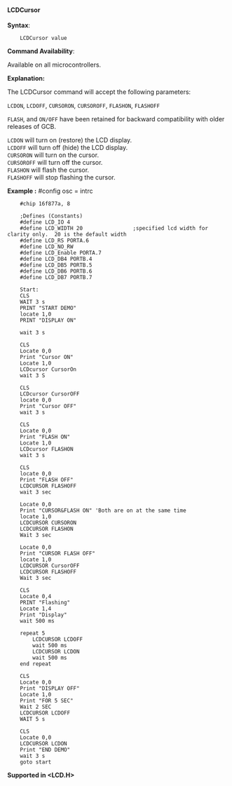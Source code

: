 <div class="section">

<div class="titlepage">

<div>

<div>

#### <span id="_lcdcursor"></span>LCDCursor

</div>

</div>

</div>

<span class="strong">**Syntax**</span>:

``` screen
    LCDCursor value
```

<span class="strong">**Command Availability**</span>:

Available on all microcontrollers.

<span class="strong">**Explanation:**</span>

The LCDCursor command will accept the following parameters:

`LCDON`, `LCDOFF`, `CURSORON`, `CURSOROFF`, `FLASHON`, `FLASHOFF`

`FLASH`, and `ON/OFF` have been retained for backward compatibility with
older releases of GCB.

`LCDON` will turn on (restore) the LCD display.  
`LCDOFF` will turn off (hide) the LCD display.  
`CURSORON` will turn on the cursor.  
`CURSOROFF` will turn off the cursor.  
`FLASHON` will flash the cursor.  
`FLASHOFF` will stop flashing the cursor.

<span class="strong">**Example :**</span> \#config osc = intrc

``` screen
    #chip 16f877a, 8

    ;Defines (Constants)
    #define LCD_IO 4
    #define LCD_WIDTH 20                ;specified lcd width for clarity only.  20 is the default width
    #define LCD_RS PORTA.6
    #define LCD_NO_RW
    #define LCD_Enable PORTA.7
    #define LCD_DB4 PORTB.4
    #define LCD_DB5 PORTB.5
    #define LCD_DB6 PORTB.6
    #define LCD_DB7 PORTB.7

    Start:
    CLS
    WAIT 3 s
    PRINT "START DEMO"
    locate 1,0
    PRINT "DISPLAY ON"

    wait 3 s

    CLS
    Locate 0,0
    Print "Cursor ON"
    Locate 1,0
    LCDcursor CursorOn
    wait 3 S

    CLS
    LCDcursor CursorOFF
    locate 0,0
    Print "Cursor OFF"
    wait 3 s

    CLS
    Locate 0,0
    Print "FLASH ON"
    Locate 1,0
    LCDcursor FLASHON
    wait 3 s

    CLS
    locate 0,0
    Print "FLASH OFF"
    LCDCURSOR FLASHOFF
    wait 3 sec

    Locate 0,0
    Print "CURSOR&FLASH ON" 'Both are on at the same time
    locate 1,0
    LCDCURSOR CURSORON
    LCDCURSOR FLASHON
    Wait 3 sec

    Locate 0,0
    Print "CURSOR FLASH OFF"
    locate 1,0
    LCDCURSOR CursorOFF
    LCDCURSOR FLASHOFF
    Wait 3 sec

    CLS
    Locate 0,4
    PRINT "Flashing"
    Locate 1,4
    Print "Display"
    wait 500 ms

    repeat 5
        LCDCURSOR LCDOFF
        wait 500 ms
        LCDCURSOR LCDON
        wait 500 ms
    end repeat

    CLS
    Locate 0,0
    Print "DISPLAY OFF"
    Locate 1,0
    Print "FOR 5 SEC"
    Wait 2 SEC
    LCDCURSOR LCDOFF
    WAIT 5 s

    CLS
    Locate 0,0
    LCDCURSOR LCDON
    Print "END DEMO"
    wait 3 s
    goto start
```

<span class="strong">**Supported in &lt;LCD.H&gt;**</span>

</div>

